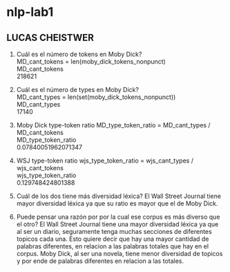 # nlp-lab1
## LUCAS CHEISTWER

1. Cuál	es	el	número	de	tokens	en	Moby	Dick?  
MD_cant_tokens = len(moby_dick_tokens_nonpunct)  
MD_cant_tokens  
218621  

2.	Cuál	es	el	número	de	types	en	Moby	Dick?	
MD_cant_types = len(set(moby_dick_tokens_nonpunct))  
MD_cant_types  
17140  

3.	Moby	Dick	type-token	ratio
MD_type_token_ratio = MD_cant_types / MD_cant_tokens  
MD_type_token_ratio  
0.07840051962071347  

4.	WSJ	type-token	ratio
wjs_type_token_ratio = wjs_cant_types / wjs_cant_tokens  
wjs_type_token_ratio  
0.129748424801388  

5. Cuál	de	los	dos	tiene	más	diversidad	léxica?	
El Wall Street Journal tiene mayor diversidad léxica ya que su ratio es mayor que el de Moby Dick.  

6.	Puede pensar una razón por por la cual ese corpus es más diverso que el otro?
El Wall Street Journal tiene una mayor diversidad léxica ya que al ser un diario, seguramente tenga muchas secciones de diferentes topicos cada una. Esto quiere decir que hay una mayor cantidad de palabras diferentes, en relacion a las palabras totales que hay en el corpus. Moby Dick, al ser una novela, tiene menor diversidad de topicos y por ende de palabras diferentes en relacion a las totales.
